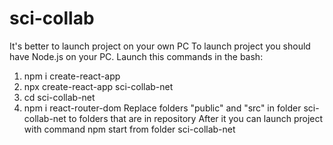 # sci-collab
It's better to launch project on your own PC
To launch project you should have Node.js on your PC.
Launch this commands in the bash:
1. npm i create-react-app
2. npx create-react-app sci-collab-net
3. cd sci-collab-net
4. npm i react-router-dom
Replace folders "public" and "src" in folder sci-collab-net to folders that are in repository
After it you can launch project with command npm start from folder sci-collab-net
